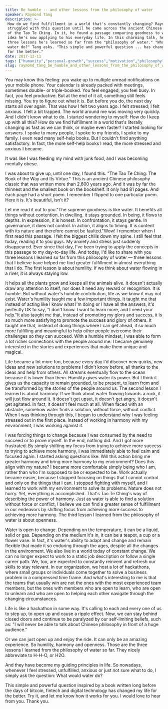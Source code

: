 ```yaml
---
title: Be humble -- and other lessons from the philosophy of water
speaker: Raymond Tang
description: >-
 How do we find fulfillment in a world that's constantly changing? Raymond Tang
 struggled with this question until he came across the ancient Chinese philosophy
 of the Tao Te Ching. In it, he found a passage comparing goodness to water, an
 idea he's now applying to his everyday life. In this charming talk, he shares
 three lessons he's learned so far from the "philosophy of water." "What would
 water do?" Tang asks. "This simple and powerful question ... has changed my life
 for the better."
date: 2017-12-11
tags: ["humanity","personal-growth","success","motivation","philosophy","water"]
slug: raymond_tang_be_humble_and_other_lessons_from_the_philosophy_of_water
---
```


You may know this feeling: you wake up to multiple unread notifications on your mobile
phone. Your calendar is already packed with meetings, sometimes double- or triple-booked.
You feel engaged, you feel busy. In fact, you feel productive. But at the end of it all,
something still feels missing. You try to figure out what it is. But before you do, the
next day starts all over again. That was how I felt two years ago. I felt stressed; I felt
anxious. I felt a bit trapped. The world around me was moving very quickly. And I didn't
know what to do. I started wondering to myself: How do I keep up with all this? How do we
find fulfillment in a world that's literally changing as fast as we can think, or maybe
even faster? I started looking for answers. I spoke to many people, I spoke to my friends,
I spoke to my family. I even read many self-help books. But I couldn't find anything
satisfactory. In fact, the more self-help books I read, the more stressed and anxious I
became.

It was like I was feeding my mind with junk food, and I was becoming mentally
obese.

I was about to give up, until one day, I found this. "The Tao Te Ching: The Book of the
Way and Its Virtue." This is an ancient Chinese philosophy classic that was written more
than 2,600 years ago. And it was by far the thinnest and the smallest book on the
bookshelf. It only had 81 pages. And each page had a short poem. I remember I flipped to
one particular poem. Here it is. It's beautiful, isn't it?

Let me read it out to you."The supreme goodness is like water. It benefits all things
without contention. In dwelling, it stays grounded. In being, it flows to depths. In
expression, it is honest. In confrontation, it stays gentle. In governance, it does not
control. In action, it aligns to timing. It is content with its nature and therefore
cannot be faulted."Wow! I remember when I first read this passage. I felt the biggest
chills down my spine. I still feel that today, reading it to you guys. My anxiety and
stress just suddenly disappeared. Ever since that day, I've been trying to apply the
concepts in this passage to my day-to-day life. And today, I'd like to share with you
three lessons I learned so far from this philosophy of water — three lessons that I
believe have helped me find greater fulfillment in almost everything that I do. The first
lesson is about humility. If we think about water flowing in a river, it is always staying
low.

It helps all the plants grow and keeps all the animals alive. It doesn't actually draw any
attention to itself, nor does it need any reward or recognition. It is humble. But without
water's humble contribution, life as we know it may not exist. Water's humility taught me
a few important things. It taught me that instead of acting like I know what I'm doing or
I have all the answers, it's perfectly OK to say, "I don't know. I want to learn more, and
I need your help."It also taught me that, instead of promoting my glory and success, it is
so much more satisfying to promote the success and glory of others. It taught me that,
instead of doing things where I can get ahead, it so much more fulfilling and meaningful
to help other people overcome their challenges so they can succeed. With a humble mindset,
I was able to form a lot richer connections with the people around me. I became genuinely
interested in the stories and experiences that make them unique and magical.

Life became a lot more fun, because every day I'd discover new quirks, new ideas and new
solutions to problems I didn't know before, all thanks to the ideas and help from others.
All streams eventually flow to the ocean because it is lower than them. Humility gives
water its power. But I think it gives us the capacity to remain grounded, to be present,
to learn from and be transformed by the stories of the people around us. The second lesson
I learned is about harmony. If we think about water flowing towards a rock, it will just
flow around it. It doesn't get upset, it doesn't get angry, it doesn't get agitated. In
fact, it doesn't feel much at all. When faced with an obstacle, somehow water finds a
solution, without force, without conflict. When I was thinking through this, I began to
understand why I was feeling stressed out in the first place. Instead of working in
harmony with my environment, I was working against it.

I was forcing things to change because I was consumed by the need to succeed or to prove
myself. In the end, nothing did. And I got more frustrated. By simply shifting my focus
from trying to achieve more success to trying to achieve more harmony, I was immediately
able to feel calm and focused again. I started asking questions like: Will this action
bring me greater harmony and bring more harmony to my environment? Does this align with my
nature? I became more comfortable simply being who I am, rather than who I'm supposed to
be or expected to be. Work actually became easier, because I stopped focusing on things
that I cannot control and only on the things that I can. I stopped fighting with myself,
and I learned to work with my environment to solve its problems. Nature does not hurry.
Yet, everything is accomplished. That's Tao Te Ching's way of describing the power of
harmony. Just as water is able to find a solution without force or conflict, I believe we
can find a greater sense of fulfillment in our endeavors by shifting focus from achieving
more success to achieving more harmony. The third lesson I learned from the philosophy of
water is about openness.

Water is open to change. Depending on the temperature, it can be a liquid, solid or gas.
Depending on the medium it's in, it can be a teapot, a cup or a flower vase. In fact, it's
water's ability to adapt and change and remain flexible that made it so enduring through
the ages, despite all the changes in the environment. We also live in a world today of
constant change. We can no longer expect to work to a static job description or follow a
single career path. We, too, are expected to constantly reinvent and refresh our skills to
stay relevant. In our organization, we host a lot of hackathons, where small groups or
individuals come together to solve a business problem in a compressed time frame. And
what's interesting to me is that the teams that usually win are not the ones with the most
experienced team members, but the ones with members who are open to learn, who are open to
unlearn and who are open to helping each other navigate through the changing
circumstances.

Life is like a hackathon in some way. It's calling to each and every one of us to step up,
to open up and cause a ripple effect. Now, we can stay behind closed doors and continue to
be paralyzed by our self-limiting beliefs, such as: "I will never be able to talk about
Chinese philosophy in front of a huge audience."

Or we can just open up and enjoy the ride. It can only be an amazing experience. So
humility, harmony and openness. Those are the three lessons I learned from the philosophy
of water so far. They nicely abbreviate to H-H-O, or H2O.

And they have become my guiding principles in life. So nowadays, whenever I feel stressed,
unfulfilled, anxious or just not sure what to do, I simply ask the question: What would
water do?

This simple and powerful question inspired by a book written long before the days of
bitcoin, fintech and digital technology has changed my life for the better. Try it, and
let me know how it works for you. I would love to hear from you. Thank you.

<!--
ad_duration=3.33
comment_count=45
event="TED@Westpac"
external_start_time=0
has_talk_citation=0
intro_duration=11.82
is_subtitle_required="False"
is_talk_featured="True"
language="en"
language_swap="False"
native_language="en"
number_of_related_talks=6
number_of_speakers=1
number_of_subtitled_videos=26
number_of_tags=6
number_of_talk_download_languages=26
number_of_talk_more_resources=0
number_of_talk_recommendations=0
number_of_talks_take_actions=1
post_ad_duration=0.83
published_timestamp="2018-02-27 15:42:28"
recording_date="2017-12-11"
speaker_description="IT manager"
speaker_is_published=1
speaker_name="Raymond Tang"
talk_more_resources=[]
talk_name="Be humble -- and other lessons from the philosophy of water"
talks_tags=["humanity","personal-growth","success","motivation","philosophy","water"]
url_audio="https://download.ted.com/talks/RaymondTang_2017S.mp3?apikey=acme-roadrunner"
url_photo_speaker="https://pe.tedcdn.com/images/ted/a75a2d880b459820bfe462f2169791edc8a6ff36_254x191.jpg"
url_photo_talk="https://s3.amazonaws.com/talkstar-photos/uploads/871e739e-e377-418a-9cea-915eea2327c4/RaymondTang_2017S-embed.jpg"
url_webpage="https://www.ted.com/talks/raymond_tang_be_humble_and_other_lessons_from_the_philosophy_of_water"
video_type_name="TED Institute Talk"
-->